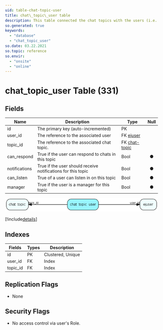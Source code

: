 ```yaml
---
uid: table-chat-topic-user
title: chat\_topic\_user table
description: This table connected the chat topics with the users (i.e. the membership).
so.generated: true
keywords:
  - "database"
  - "chat_topic_user"
so.date: 03.22.2021
so.topic: reference
so.envir:
  - "onsite"
  - "online"
---
```


# chat\_topic\_user Table (331)

## Fields

| Name | Description | Type | Null |
|------|-------------|------|:----:|
|id|The primary key (auto-incremented)|PK| |
|user\_id|The reference to the associated user|FK [ejuser](ejuser.md)| |
|topic\_id|The reference to the associated chat topic.|FK [chat-topic](chat-topic.md)| |
|can\_respond|True if the user can respond to chats in this topic|Bool|&#x25CF;|
|notifications|True if the user should receive notifications for this topic|Bool|&#x25CF;|
|can\_listen|True of a user can listen in on this topic|Bool|&#x25CF;|
|manager|True if the user is a manager for this topic|Bool|&#x25CF;|


![chat_topic_user table relationship diagram](./media/chat_topic_user.png)

[!include[details](./includes/chat-topic-user.md)]

## Indexes

| Fields | Types | Description |
|--------|-------|-------------|
|id |PK |Clustered, Unique |
|user\_id |FK |Index |
|topic\_id |FK |Index |

## Replication Flags

* None

## Security Flags

* No access control via user's Role.

